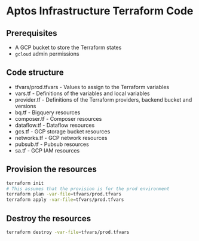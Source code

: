 # Aptos Infrastructure Terraform Code

## Prerequisites

* A GCP bucket to store the Terraform states
* `gcloud` admin permissions

## Code structure
- tfvars/prod.tfvars - Values to assign to the Terraform variables
- vars.tf - Definitions of the variables and local variables
- provider.tf - Definitions of the Terraform providers, backend bucket and versions
- bq.tf - Bigquery resources
- composer.tf - Composer resources
- dataflow.tf - Dataflow resources
- gcs.tf - GCP storage bucket resources
- networks.tf - GCP network resources
- pubsub.tf - Pubsub resources
- sa.tf - GCP IAM resources

## Provision the resources

```sh
terraform init
# This assumes that the provision is for the prod environment
terraform plan -var-file=tfvars/prod.tfvars
terraform apply -var-file=tfvars/prod.tfvars
```


## Destroy the resources
```sh
terraform destroy -var-file=tfvars/prod.tfvars
```